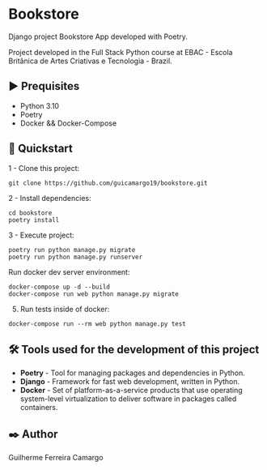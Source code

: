 # Bookstore

Django project Bookstore App developed with Poetry.

Project developed in the Full Stack Python course at EBAC - Escola Britânica de Artes Criativas e Tecnologia - Brazil.

## ▶️ Prequisites

- Python 3.10
- Poetry
- Docker && Docker-Compose

## 🚀 Quickstart

1 - Clone this project:

  ```shell
  git clone https://github.com/guicamargo19/bookstore.git
  ```

2 - Install dependencies:

  ```shell
  cd bookstore
  poetry install
  ```

3 - Execute project:

  ```shell
  poetry run python manage.py migrate
  poetry run python manage.py runserver
  ```

Run docker dev server environment:

  ```shell
  docker-compose up -d --build 
  docker-compose run web python manage.py migrate
  ```

5. Run tests inside of docker:

  ```shell
  docker-compose run --rm web python manage.py test
  ```

## 🛠️ Tools used for the development of this project

* **Poetry** - Tool for managing packages and dependencies in Python.
* **Django** - Framework for fast web development, written in Python.
* **Docker** - Set of platform-as-a-service products that use operating system-level virtualization to deliver software in packages called containers.

## ✒️ Author

Guilherme Ferreira Camargo
